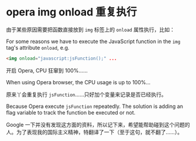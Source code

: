 # opera img onload 重复执行

由于某些原因需要把函数直接放到 `img` 标签上的 `onload` 属性执行，比如：

For some reasons we have to execute the JavaScript function in the `img` tag's attribute `onload`, e.g.

```html
<img onload="javascript:jsFunction();" ...
```

开启 Opera, CPU 狂窜到 100%……

When using Opera browser, the CPU usage is up to 100%...

原来丫会重复执行 `jsFunction`……只好加个变量来记录是否已经执行。

Because Opera execute `jsFunction` repeatedly. The solution is adding an flag variable to track the function be executed or not.

Google 一下并没有发现这方面的资料，所以记下来，希望能帮助碰到这个问题的人。为了表现我的国际主义精神，特翻译了一下（至于这句，就不翻了……）。
